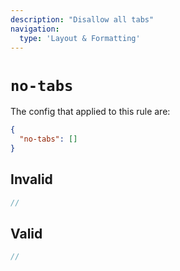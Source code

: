 ```yaml
---
description: "Disallow all tabs"
navigation:
  type: 'Layout & Formatting'
---
```


# `no-tabs`

The config that applied to this rule are:

```json
{
  "no-tabs": []
}
```

## Invalid

```js invalid
//
```

## Valid

```js valid
//
```
  